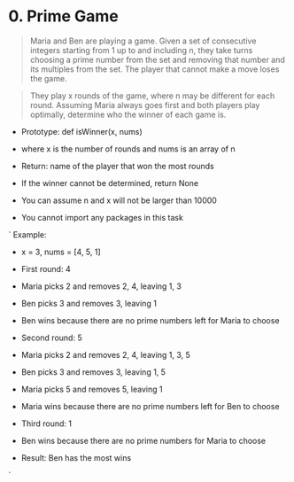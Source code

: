 # 0. Prime Game  


> Maria and Ben are playing a game. Given a set of consecutive integers starting from 1 up to and including n, they take turns choosing a prime number from the set and removing that number and its multiples from the set. The player that cannot make a move loses the game.  

> They play x rounds of the game, where n may be different for each round. Assuming Maria always goes first and both players play optimally, determine who the winner of each game is.  


- Prototype: def isWinner(x, nums)  

- where x is the number of rounds and nums is an array of n  

- Return: name of the player that won the most rounds  

- If the winner cannot be determined, return None  

- You can assume n and x will not be larger than 10000  

- You cannot import any packages in this task  

` Example:  

- x = 3, nums = [4, 5, 1]  

- First round: 4  

- Maria picks 2 and removes 2, 4, leaving 1, 3  

- Ben picks 3 and removes 3, leaving 1  

- Ben wins because there are no prime numbers left for Maria to choose  

- Second round: 5  

- Maria picks 2 and removes 2, 4, leaving 1, 3, 5  

- Ben picks 3 and removes 3, leaving 1, 5  

- Maria picks 5 and removes 5, leaving 1  

- Maria wins because there are no prime numbers left for Ben to choose  

- Third round: 1   

- Ben wins because there are no prime numbers for Maria to choose  

- Result: Ben has the most wins  

`
